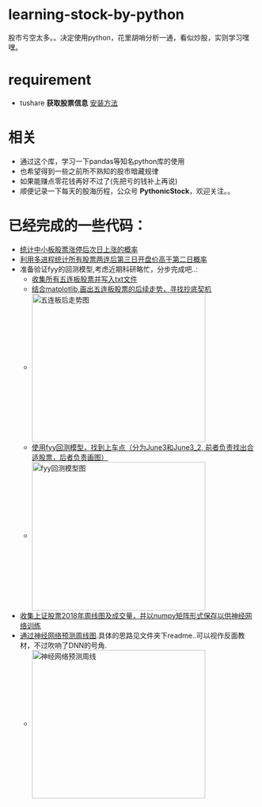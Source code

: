 # learning-stock-by-python
股市亏空太多。。决定使用python，花里胡哨分析一通，看似炒股，实则学习嘿嘿。

# requirement
* tushare  **获取股票信息** [安装方法](http://tushare.org/index.html#id5)

# 相关
* 通过这个库，学习一下pandas等知名python库的使用
* 也希望得到一些之前所不熟知的股市暗藏规律
* 如果能赚点零花钱再好不过了(先把亏的钱补上再说)
* 顺便记录一下每天的股海历程，公众号 **PythonicStock**，欢迎关注。。

# 已经完成的一些代码：
* [统计中小板股票涨停后次日上涨的概率](https://github.com/TianLin0509/learning-stock-by-python/blob/master/May28.py)
* [利用多进程统计所有股票两连后第三日开盘价高于第二日概率](https://github.com/TianLin0509/learning-stock-by-python/blob/master/May29_2.py)
* 准备验证fyy的回测模型,考虑近期科研略忙，分步完成吧..:
  - [收集所有五连板股票并写入txt文件](https://github.com/TianLin0509/learning-stock-by-python/blob/master/June1_fyy_model/June1.py)
  - [结合matplotlib,画出五连板股票的后续走势，寻找抄底契机](https://github.com/TianLin0509/learning-stock-by-python/blob/master/June1_fyy_model/June2.py)
  - <img src="https://github.com/TianLin0509/learning-stock-by-python/blob/master/June1_fyy_model/example.png" width = "350" height = "300" alt="五连板后走势图" align=center />
  - [使用fyy回测模型，找到上车点（分为June3和June3_2, 前者负责找出合适股票，后者负责画图）](https://github.com/TianLin0509/learning-stock-by-python/tree/master/June1_fyy_model)
  - <img src="https://github.com/TianLin0509/learning-stock-by-python/blob/master/June1_fyy_model/002288.png" width = "350" height = "300" alt="fyy回测模型图" align=center /> 
* [收集上证股票2018年周线图及成交量，并以numpy矩阵形式保存以供神经网络训练](
https://github.com/TianLin0509/learning-stock-by-python/blob/master/June5_DNNmodel/June4.py)
* [通过神经网络预测周线图](https://github.com/TianLin0509/learning-stock-by-python/blob/master/June5_DNNmodel/June4.py).具体的思路见文件夹下readme..可以视作反面教材，不过吹响了DNN的号角.
  - <img src="https://github.com/TianLin0509/learning-stock-by-python/blob/master/June5_DNNmodel/example.png" width = "350" height = "300" alt="神经网络预测周线" align=center /> 
